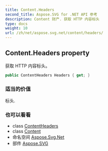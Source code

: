 ```yaml
---
title: Content.Headers
second_title: Aspose.SVG for .NET API 参考
description: Content 财产. 获取 HTTP 内容标头
type: docs
weight: 10
url: /zh/net/aspose.svg.net/content/headers/
---
```

## Content.Headers property

获取 HTTP 内容标头。

```csharp
public ContentHeaders Headers { get; }
```

### 适当的价值

标头.

### 也可以看看

* class [ContentHeaders](../../contentheaders/)
* class [Content](../)
* 命名空间 [Aspose.Svg.Net](../../content/)
* 部件 [Aspose.SVG](../../../)



